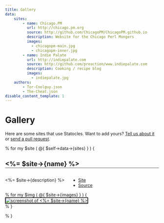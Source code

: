 ```yaml
---
title: Gallery
data:
    sites:
        - name: Chicago.PM
          url: http://chicago.pm.org
          source: http://github.com/ChicagoPM/ChicagoPM.github.io
          description: Website for the Chicago Perl Mongers
          images:
            - chicagopm-main.jpg
            - chicagopm-inner.jpg
        - name: Indie Palate
          url: http://indiepalate.com
          source: http://github.com/preaction/www.indiepalate.com
          description: Cooking / recipe blog
          images:
            - indiepalate.jpg
    authors:
        - Tor-Coolguy.json
        - The-Cheat.json
disable_content_template: 1
---
```


# Gallery

Here are some sites that use Statocles. Want to add yours? [Tell us about
it](http://github.com/preaction/Statocles/issues) or [send a pull
request](http://github.com/preaction/Statocles).

% for my $site ( @{ $self->data->{sites} } ) {

<h2 style="border-bottom: 1px solid #444"><%= $site->{name} %></h2>
<div class="row">
    <div class="four columns">
        <p><%= $site->{description} %></p>
        <ul class="bare">
            <li><a href="<%= $site->{url} %>">Site</a></li>
            <li><a href="<%= $site->{source} %>">Source</a></li>
        </ul>
    </div>
    % for my $img ( @{ $site->{images} } ) {
    <div class="four columns">
        <a href="<%= $site->{url} %>">
            <img style="max-width: 100%; border: 2px solid;" src="<%= $img %>"
                alt="screenshot of <%= $site->{name} %>"
            />
        </a>
    </div>
    % }
</div>

% }
